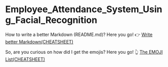 # Employee_Attendance_System_Using_Facial_Recognition #

How to write a better Markdown (README.md)? Here you go! :point_right: [Write better Markdown(CHEATSHEET)](https://github.com/tchapi/markdown-cheatsheet/blob/master/README.md)

So, are you curious on how did I get the emojis? Here you go!  :point_up_2: [The EMOJI List(CHEATSHEET)](https://www.webfx.com/tools/emoji-cheat-sheet/)
